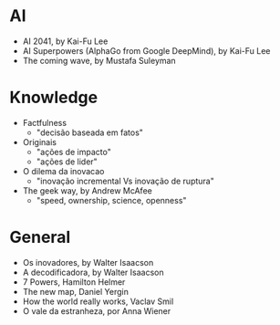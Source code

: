 # AI
- AI 2041, by Kai-Fu Lee
- AI Superpowers (AlphaGo from Google DeepMind), by Kai-Fu Lee
- The coming wave, by Mustafa Suleyman

# Knowledge
- Factfulness
    - "decisão baseada em fatos"
- Originais
    - "ações de impacto"
    - "ações de lider"
- O dilema da inovacao
    - "inovação incremental Vs inovação de ruptura"
- The geek way, by Andrew McAfee
    - "speed, ownership, science, openness"

# General
- Os inovadores, by Walter Isaacson
- A decodificadora, by Walter Isaacson
- 7 Powers, Hamilton Helmer
- The new map, Daniel Yergin
- How the world really works, Vaclav Smil
- O vale da estranheza, por Anna Wiener
